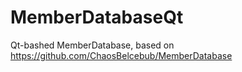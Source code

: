 # MemberDatabaseQt

Qt-bashed MemberDatabase, based on https://github.com/ChaosBelcebub/MemberDatabase
